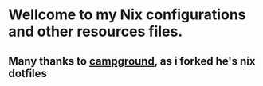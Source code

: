 # Wellcome to my Nix configurations and other resources files.


## Many thanks to **[campground](https://gitlab.com/usmcamp0811/dotfiles/)**, as i forked he's nix dotfiles
